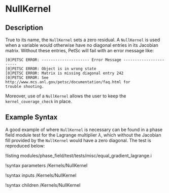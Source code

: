 <!-- MOOSE Documentation Stub: Remove this when content is added. -->

# NullKernel

## Description

True to its name, the `NullKernel` sets a zero residual. A `NullKernel` is used
when a variable would otherwise have no diagonal entries in its Jacobian
matrix. Without these entries, PetSc will fail with an error message like:

```
[0]PETSC ERROR: --------------------- Error Message -----------------------
[0]PETSC ERROR: Object is in wrong state
[0]PETSC ERROR: Matrix is missing diagonal entry 242
[0]PETSC ERROR: See http://www.mcs.anl.gov/petsc/documentation/faq.html for
trouble shooting.
```

Moreover, use of a `NullKernel` allows the user to keep the
`kernel_coverage_check` in place.

## Example Syntax

A good example of where `NullKernel` is necessary can be found in a phase field
module test for the Lagrange multiplier $\lambda$, which without the Jacobian
fill provided by the `NullKernel` would have a zero diagonal. The test is
reproduced below:

!listing modules/phase_field/test/tests/misc/equal_gradient_lagrange.i 

!syntax parameters /Kernels/NullKernel

!syntax inputs /Kernels/NullKernel

!syntax children /Kernels/NullKernel
